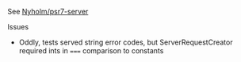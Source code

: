 See [Nyholm/psr7-server](https://github.com/Nyholm/psr7-server)

Issues
-   Oddly, tests served string error codes, but ServerRequestCreator required ints in `===` comparison to constants
